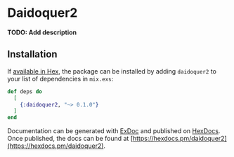 # Daidoquer2

**TODO: Add description**

## Installation

If [available in Hex](https://hex.pm/docs/publish), the package can be installed
by adding `daidoquer2` to your list of dependencies in `mix.exs`:

```elixir
def deps do
  [
    {:daidoquer2, "~> 0.1.0"}
  ]
end
```

Documentation can be generated with [ExDoc](https://github.com/elixir-lang/ex_doc)
and published on [HexDocs](https://hexdocs.pm). Once published, the docs can
be found at [https://hexdocs.pm/daidoquer2](https://hexdocs.pm/daidoquer2).

